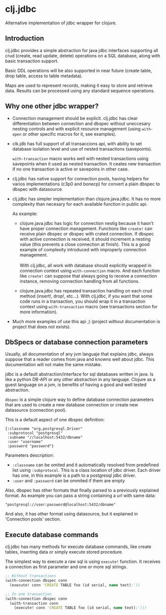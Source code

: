# clj.jdbc

Alternative implementation of jdbc wrapper for clojure.

## Introduction

clj.jdbc provides a simple abstraction for java jdbc interfaces supporting
all crud (create, read update, delete) operations on a SQL database, along
with basic transaction support.

Basic DDL operations will be  also supported in near future (create table,
drop table, access to table metadata).

Maps are used to represent records, making it easy to store and retrieve
data. Results can be processed using any standard sequence operations.

## Why one other jdbc wrapper?

- Connection management should be explicit. clj.jdbc has clear differentiation
  between connection and dbspec without uneccesary nesting controls and with explicit
  resource management (using `with-open` or other specific macros for it, see
  examples).

- clk.jdb has full support of all transaccions api, with ability to set database
  isolation level and use of nested transactions (savepoints).

  `with-transaction` macro works well with nested transactions using savepoints
  when it used as nested transaction. It ceates new transaction if no one transaction
  is active or savepoins in other case.

- clj.jdbc has native support for connection pools, having helpers for varios
  implementations (c3p0 and bonecp) for convert a plain dbspec to
  dbspec with datasource.

- clj.jdbc has simpler implementation than clojure.java.jdbc. It has no more complexity
  than necesary for each available function in public api.

  As example:

  - clojure.java.jdbc has logic for connection nestig because it hasn't have proper
    connection management. Functions like `create!` can receive plain dbspec or dbspec
    with crated connection. If dbspec with active connection is received, it should
    increment a nesting value (this prevents a close connection at finish). This is a
    good example of complexity introduced with improperly connection management.<br /><br />
    With clj.jdbc, all work with database should explicitly wrapped in connection
    context using `with-connection` macro. And each function like `create!` can
    suppose that always going to receive a connection instance, removing connection
    handling from all functions.

  - clojure.java.jdbc has repeated transaction handling on each crud method
    (insert!, drop!, etc...). With clj.jdbc, if you want that some code runs in a
    transaction, you should wrap it in a transaction context using
    `with-transaction` macro (see transactions section for more information).

- Much more examples of use this api ;) (project without documentation
  is project that does not exists).

## DbSpecs or database connection parameters

Usually, all documentation of any jvm languaje that explains jdbc, always suppose
that a reader comes from java and knowns well about jdbc. This documentation will
not make the same mistake.

jdbc is a default abstraction/interface for sql databases written in java. Is like
a python DB-API or any other abstraction in any languaje. Clojure as a guest language
on a jvm, is benefits of having a good and well tested abstraction.

`dbspec` is a simple clojure way to define database connection parameters that are
used to create a new database connection or create new datasource (connection pool).

This is a default aspect of one dbspec definition:

    {:classname "org.postgresql.Driver"
     :subprotocol "postgresql"
     :subname "//localhost:5432/dbname"
     :user "username"
     :password "password"}

Parameters description:

- `:classname` can be omited and it automatically resolved from predefined list
   using `:subprotocol`. This is a class location of jdbc driver. Each driver has
   one, in this example is a path to a postgresql jdbc driver.
- `:user` and `:password` can be ommited if them are empty

Also, dbspec has other formats that finally parsed to a previously explained format.
As example you can pass a string containing a url with same data:

    "postgresql://user:password@localhost:5432/dbname"

And also, it has other format using datasource, but it explained in 'Connection pools'
section.

## Execute database commands

clj.jdbc has many methods for execute database commands, like create tables, inserting
data or simply execute stored procedure.

The simplest way to execute a raw sql is using `execute!` function. It receives
a connection as first parameter and  one or more sql strings.

```clojure
;; Without transactions
(with-connection dbspec conn
  (execute! conn 'CREATE TABLE foo (id serial, name text);'))

;; In one transaction
(with-connection dbspec conn
  (with-transaction conn
    (execute! conn 'CREATE TABLE foo (id serial, name text);')))
```
